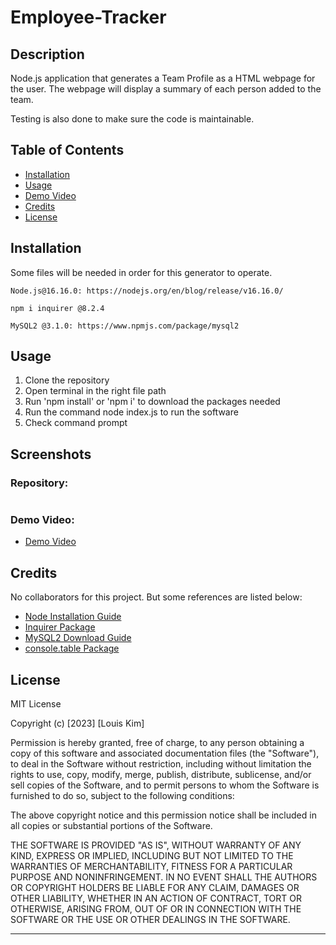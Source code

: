 # Employee-Tracker

## Description

Node.js application that generates a Team Profile as a HTML webpage for the user. The webpage will display a summary of each person added to the team.

Testing is also done to make sure the code is maintainable.


## Table of Contents

- [Installation](#installation)
- [Usage](#usage)
- [Demo Video](#demovideo)
- [Credits](#credits)
- [License](#license)

## Installation
Some files will be needed in order for this generator to operate.

```
Node.js@16.16.0: https://nodejs.org/en/blog/release/v16.16.0/
```

```
npm i inquirer @8.2.4
```

```
MySQL2 @3.1.0: https://www.npmjs.com/package/mysql2
```

## Usage
1. Clone the repository
2. Open terminal in the right file path
3. Run 'npm install' or 'npm i' to download the packages needed
4. Run the command node index.js to run the software
5. Check command prompt


## Screenshots


### Repository:
```

```

### Demo Video:

- [Demo Video]()

## Credits

No collaborators for this project. But some references are listed below:

- [Node Installation Guide](https://coding-boot-camp.github.io/full-stack/nodejs/how-to-install-nodejs/)
- [Inquirer Package](https://www.npmjs.com/package/inquirer/v/8.2.4/)
- [MySQL2 Download Guide](https://coding-boot-camp.github.io/full-stack/mysql/mysql-installation-guide)
- [console.table Package](https://www.npmjs.com/package/console.table)

## License

MIT License

Copyright (c) [2023] [Louis Kim]

Permission is hereby granted, free of charge, to any person obtaining a copy
of this software and associated documentation files (the "Software"), to deal
in the Software without restriction, including without limitation the rights
to use, copy, modify, merge, publish, distribute, sublicense, and/or sell
copies of the Software, and to permit persons to whom the Software is
furnished to do so, subject to the following conditions:

The above copyright notice and this permission notice shall be included in all
copies or substantial portions of the Software.

THE SOFTWARE IS PROVIDED "AS IS", WITHOUT WARRANTY OF ANY KIND, EXPRESS OR
IMPLIED, INCLUDING BUT NOT LIMITED TO THE WARRANTIES OF MERCHANTABILITY,
FITNESS FOR A PARTICULAR PURPOSE AND NONINFRINGEMENT. IN NO EVENT SHALL THE
AUTHORS OR COPYRIGHT HOLDERS BE LIABLE FOR ANY CLAIM, DAMAGES OR OTHER
LIABILITY, WHETHER IN AN ACTION OF CONTRACT, TORT OR OTHERWISE, ARISING FROM,
OUT OF OR IN CONNECTION WITH THE SOFTWARE OR THE USE OR OTHER DEALINGS IN THE
SOFTWARE.

---